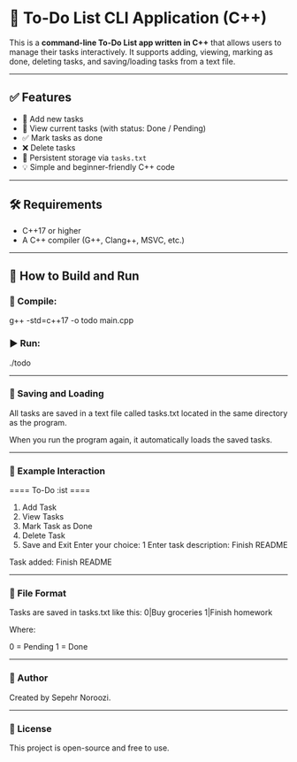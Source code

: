 # 📝 To-Do List CLI Application (C++)

This is a **command-line To-Do List app written in C++** that allows users to manage their tasks interactively. It supports adding, viewing, marking as done, deleting tasks, and saving/loading tasks from a text file.

---

## ✅ Features

- 📌 Add new tasks
- 👀 View current tasks (with status: Done / Pending)
- ✅ Mark tasks as done
- ❌ Delete tasks
- 💾 Persistent storage via `tasks.txt`
- 💡 Simple and beginner-friendly C++ code

---

## 🛠 Requirements

- C++17 or higher
- A C++ compiler (G++, Clang++, MSVC, etc.)

---

## 🚀 How to Build and Run

### 🔧 Compile:

g++ -std=c++17 -o todo main.cpp

### ▶️ Run:

./todo

---

### 💾 Saving and Loading

All tasks are saved in a text file called tasks.txt located in the same directory as the program.

When you run the program again, it automatically loads the saved tasks.

---

### 🧩 Example Interaction
==== To-Do :ist ====
1. Add Task
2. View Tasks
3. Mark Task as Done
4. Delete Task
5. Save and Exit
Enter your choice: 1
Enter task description: Finish README

Task added: Finish README

---

### 📁 File Format
Tasks are saved in tasks.txt like this:
0|Buy groceries
1|Finish homework

Where:

0 = Pending
1 = Done

---

### 📌 Author
Created by Sepehr Noroozi.

---

### 📃 License
This project is open-source and free to use.
